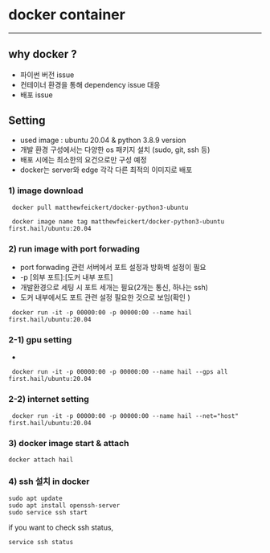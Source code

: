 # docker container

---
## why docker ?

- 파이썬 버전 issue
- 컨테이너 환경을 통해 dependency issue 대응
- 배포 issue


## Setting
- used image : ubuntu 20.04 & python 3.8.9 version 
- 개발 환경 구성에서는 다양한 os 패키지 설치 (sudo, git, ssh 등)
- 배포 시에는 최소한의 요건으로만 구성 예정
- docker는 server와 edge 각각 다른 최적의 이미지로 배포 


### 1)  image download
<pre><code> docker pull matthewfeickert/docker-python3-ubuntu
</code></pre>
<pre><code> docker image name tag matthewfeickert/docker-python3-ubuntu first.hail/ubuntu:20.04
</code></pre>

### 2) run image with port forwading
- port forwading 관련 서버에서 포트 설정과 방화벽 설정이 필요
- -p [외부 포트]:[도커 내부 포트]
- 개발환경으로 세팅 시 포트 세개는 필요(2개는 통신, 하나는 ssh)
- 도커 내부에서도 포트 관련 설정 필요한 것으로 보임(확인 )
<pre><code> docker run -it -p 00000:00 -p 00000:00 --name hail first.hail/ubuntu:20.04
</code></pre>

### 2-1) gpu setting
-
<pre><code> docker run -it -p 00000:00 -p 00000:00 --name hail --gps all first.hail/ubuntu:20.04
</code></pre>

### 2-2) internet setting
<pre><code> docker run -it -p 00000:00 -p 00000:00 --name hail --net="host" first.hail/ubuntu:20.04
</code></pre>

### 3) docker image start & attach
<pre><code>docker attach hail
</code></pre>

### 4) ssh 설치 in docker
<pre><code>sudo apt update
sudo apt install openssh-server
sudo service ssh start
</code></pre>
if you want to check ssh status, 
<pre><code>service ssh status
</code></pre>

